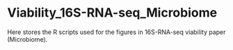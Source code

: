 # Viability_16S-RNA-seq_Microbiome
Here stores the R scripts used for the figures in 16S-RNA-seq viability paper (Microbiome).
